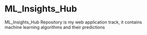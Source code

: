 # ML_Insights_Hub
ML_Insights_Hub Repository is my web application track, it contains machine learning algorithms and their predictions
